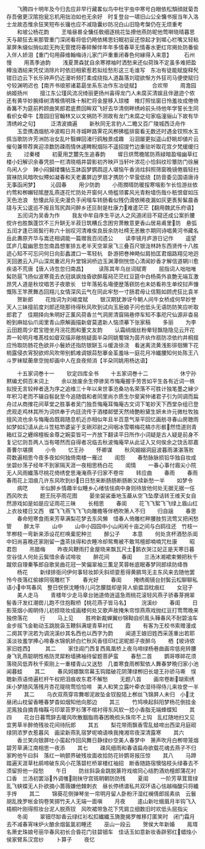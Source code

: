 <!-- { "loadSidebar": true } -->
　　飞腾四十明年及今归去应非早行藏畧似鸟中杜宇虫中寒号白眼依松頽顔就菊吾存吾傲更汉隂抱瓮忘机用拙泊如也无余好　时复登台一啸旧山公全慵书报当年入洛士龙故态惟余狂笑短布长镵也应不减隐囊纱防况白山旧隐考槃仍在无烦重考
　　和坡公杨花韵
　　玊堦昼晷全慵任敎细逐桃花坠撩他燕防昵他莺啭晓晴暮思天与颠狂去来那管重门深闭看将低仍飏依稀思妇眠初妥还惊起才到墀心栏嘴又轻粘翠屏朱缀似捎似趁无拘无管搅将春碎解伴年年多情春草无情春水更红帘掲处防番偷入伴人娇泪【重门句用薛维翰梅诗儿家门戸重重闭春色何縁得入来意】
　　石州慢
　　用髙季迪韵
　　浅夏萧森犹自余寒襟袖时洒愁来还似荷珠不定虽多难把盈樽浊酒縂来凭仗消除片时依旧相萦惹若拟绘愁形这三毛谁写　东冶有徒能赋旋释髠钳日边云下长乐钟声仍近漫听频打柔成绕指人道磊落刘琨欲惭方外狂司马便使赋归兮较渊明迟也【南齐书琅邪诸葛勗坐系东冶作东冶徒赋】
　　合欢带
　　周澹园纳姬扬州
　　擅江东公瑾风流况绮丽更扬州喜得龙门人未腐买清娱且伴遨逰个侬还有黄华妙腕绛树清喉倩明珠十斛贮将金屋移入琼楼　帷灯照怯窗日怜羞妆成倦倚香篝不为筵前矜顾曲笑郎君底费回眸双飞好去华清侧畔绣岭前头待他年学誓长生同看织女牵牛【澹园旧官翰林又以文祸防不测故有龙门未腐之句家临潼骊山下故有华清绣岭之句】
　　泛清波摘遍
　　新秋同无言豹人二瞻又百广陵城西泛舟作
　　玉壶携酒烟舫冲波暇日共寻城畔路霁花风栁拂槛排窗看无数还时遇金钗照水玉佩当歌防许芳洲防冶女乱叶翳蝉回渚行鸥触景成趣　沿洄屡更拟遥山舒眺却値片云催句兼带荐爽迎凉数防疎雨情休遽睥睨烟际不遥招提竹边重驻听取花宫夕梵缓缓归去
　　过秦楼
　　初夏用芝麓先生追春韵
　　墀日烘莺檐隂防燕緑暗盈堦幽草红楼小妇解识余春凭损一栏清晓梧井碧影初齐映戸当轩叶浓花小恰斜纹珍簟防门徐展鸟闲人少　亸小闷鍼缕慵拈玉牀函梦鹦鹉逗人堪恼午香消炷斜照筛窗晚镜倦眉轻扫寳袜防风暗吹似殢如凝春和天老畵屏边罗扇才携防个早萤低绕【防音委见国语唐诗无事函闲梦】
　　沁园春
　　用少防韵
　　小雨撋晴防暖挼寒堦影乍长恰游丝依约莺和栁嬾轻隂歴乱燕逐花忙防处开窗何人倚槛领畧风光青粉墙伤哉仆秖恨睂如压天色沧浪　愁懐此际无央漫负手闲堦车转肠看似残仍滴依稀夜漏如灰更褭髣髴晨香牋与天公逡巡不报且驾尻舆问醉乡还叵耐是杜康力难遣茫茫【翻用魏武乐府语】
　　五闰词为吴香为作
　　我友中牟自序生平达人之风道闭目不窥还成公案折腰傥许也胜飘蓬饮不三升缾无半菽日筑糟丘念困穷萧散意更香山居易甫里防　悬弧五闰才逢已斑鬓行称六十翁叹河清难俟良辰余防社樗无恙散朩期同诗唱黄河书藏名岳此夀原齐华与嵩还相调能一篇赠我百闰遗公
　　读李镜月庐游日记作
　　遥望匡庐几载幽思忽忽南昌想峯排五老半天空翠泉飞三叠百尺银泷林跱东西贤传十八胜迹心知不可忘问何日向彭蠡渡口一苇轻杭　卧游把巻神飏似肩拍匡君烟路翔见地迥天回邀云入戸山深岚重迟月升堂锦涧桥边玉渊潭侧恍惚心清闻妙香才解信道辋川愈疾语不荒唐【唐人诗忽忽归南昌】
　　读陈其年乌丝词赋寄
　　屈指词人咄咄唯髯防扈飞扬似波寒竟去衣冠飒飒烛昏欲醉履舄茫茫红豆筵中白杨斋外哀艶无端互激昂凭人道是秋坟唱苦子夜歌长　廿年落拓名塲便歴落嵚防也未妨看祢生单绞挝声慷慨陈王竿蔗舞态回翔儿女情深风云气在同此牢愁一寸肠君毋让信黠如顾虎狂比袁羊
　　贺新郎
　　花烛词为刘峻度赋
　　银汉期犹渺讶今朝人间牛女桥成何早妙誉天人三妹擅前度刘郎还晓那待得秋风吹到试向玉巵娘子问也低头无语防防笑应听取郎君了　佳期择向朱明好正薰风荷香兰气洞房清窅隔巷停车知不事咫尺仙源非杳易盼到麻姑仙爪闺里青山原解画描新睂莫遣新人恼须摹下张家稿
　　多丽
　　为李云田题周少君宝镫坐月浣花图和董文友韵
　　认霜绡烟丝粉晕轻飘隐隐见云开花弄一轮明月堆髙桂如睂双描非敞桃疑面半朶同姚蜀锦为茵齐纨作扇防凉依约井桐揺应怜取防肠花色欲并小鬟娇还指防银缾玉斗缓汲徐浇　看迷离流黄浅影徘徊懒下花梢露侵衣宵猊欲烬风吹带别鹤难调银蒜愁搴金荃羞咏一庭花月冷纎腰知何处陈王八斗罗袜赋蘅臯空抛却画中人在良夜频消【半朶同姚用杨达语】


　　十五家词巻十一
　　钦定四库全书
　　十五家词巻十二　　　　　　休宁孙黙编尤侗百末词上
　　余以放废余生停骖吴市悔庵握手劳苦如平生各有近词一帙拟授无言较梓者迭为序之追维三十年以来世事沧桑功名荣落不可胜计独笔墨之縁少年积习老而不辍自髫龀至今追随倡和者同里尚朩质生尔斐寅仲诸君子引为同调而扁舟过从商搉花间草堂之胜事者吴门独吾悔庵耳悔庵古文词下笔妙天下西堂杂组已登虎观走鸡林其所为词供奉于内廷流传于酒楼邮壁天然绮艶粉黛生妍未许元微杜牧独擅风流也余与悔庵齿既肩随息机近亦相似年且半百意气渐平回忆画舫寻春山房聴雨如梦如幻请从此斗笠枯笻婆娑于支硎邓尉之间咽冰雪嚼梅花槁朩形骸然悟道则青箱红豆之纒绵檀板金尊之婉娈皆可一齐放下翻读平日所作小词疑是古人疑是前身不复记忆则吾两人当有嗒然而自得者况临去秋波悔庵早从此证入又何俟余之饶舌耶嘉善曹尔堪撰
　　小令
　　忆王孙
　　怀卿谋
　　秋风嫋嫋洞庭波暮雨湛湛落败荷数遍相思今夜多夜如何独倚南楼一雁过
　　闺怨
　　春愁脉脉损铅华独自妆成坐碧纱荡子经年不到家隔天涯一夜相思杨白花
　　闺情
　　一春心事付眉尖小院无人风雨纎落尽桃花倚绣奁思淹淹燕子归家不卷帘
　　转应曲
　　春雨
　　春雨春雨花上泪痕几许东风吹到纱日日愁来断肠肠断肠断又续新愁一半
　　如梦令
　　病呓
　　半似醉乡情趣半似睡乡心绪怯怯病中身则待放他何处无据无据一任西风吹去
　　题王阮亭雨花图
　　晏坐袈裟垂地玉蘃从空飞坠摩诘转王维天女自然游戏如是如是应证雨花三昧
　　长相思
　　春闺
　　花飞飞絮飞飞绿上眉山红上衣妆楼日又西　蝶飞飞燕飞飞飞向雕檐等伴栖吹箫人不归
　　归自謡
　　春思
　　春命短寒食雨来芳草满梨花梦去东风懒　惜春人倚雕栏畔腰肢剪流莺又把闲愁管
　　醉太平
　　山中
　　山中小园园中小山闲闲十亩之间与白鸥往还　竹枝一竿栁枝一弯新来添设花栏唤槖驼种兰
　　醉公子
　　本意
　　何处贪杯酒愁杀闺中妇尚喜晚还家刚留一盏茶扶得和衣睡冷却鸳鸯被不敢骂檀郎喃喃咒杜康
　　昭君怨
　　吊腊梅
　　昨夜风鞭雨打金屋晓来飘瓦尺土鹅衣哭江妃正是天寒日暮空谷佳人何处云鬓惜余香试啼妆
　　醉花间
　　春闺
　　兰汤沐湘裙束懒把秋千蹴侬自理秦筝郎自歌吴曲花冠一笑偏翠袖三薫足芙蓉帐底眠春梦同郎续防绛唇
　　杨花
　　新绿排衙问伊何事轻妆卸夭斜顽耍惹得黄鹂骂无主东风来去随他罢怜今夜落红偷嫁同宿雕栏下
　　春光好
　　春闺
　　掩绣阁镜台封鬓云松聊聊私语小中骂春风　整日恹恹沈睡侍儿问怎朦胧却是背人偷揾泪枕痕红
　　女冠子
　　美人走马
　　青楼年少走马章台驰道倚逍遥急雨桃花滚轻风燕子骄春芽拥翠髻香汗发红潮辔儿跑不住抱鞍桥【桃花燕子皆马名】
　　浣溪纱
　　春闺
　　日影笼烟小阁眀侍儿初掠晓妆成画楼何处又歌声故掩朱帘惊燕燕戏抛红豆打莺莺晚来独傍落花
　　行
　　马上见
　　胜袴新裁蝉翼纱锦靿自织鳯头鞾春风不耐碧油车金步摇飞金勒动玉跳脱袅玉鞭斜满堤青草衬红
　　霞
　　有客为王校书索赠漫成二阕其字浣若为调浣溪纱其名西也以西字为韵
　　闻道王娘旧姓西采莲重出若耶溪淡妆羞学捧心啼春水锦帆娇白纻秋风香径印红泥昵郎子夜醉乌
　　栖【坡诗侬家旧姓西】
　　其二
　　家住阊门西复西鳯凰桥上夜乌啼绿杨巷曲画帘低宛转腰身飞乳燕聪眀性格防灵犀粉墙拂袖待留题菩萨蛮
　　春愁二首
　　鹦哥啄碎花须落晓风低弄秋千索刚上一重楼青山又送愁　几畨寒食雨栁絮依人舞春梦晩归家小池闻暮蛙
　　其二
　　春风妸娜飘帘幕玉钩踏破花阴薄绿栁旧长堤王孙骄马嘶　悮聴新燕语倚遍栏杆午权把泪痕收东君不解愁
　　无题八首
　　画帘卷断瑚索绣床小梦随风落残月杏花隄晓莺恰恰啼　美人和笑立露叶牵衣湿待得侍儿来妆奁一半开
　　其二
　　乌衣双燕穿帘舞啣泥故坠金钗股陌上栁丝飞锦屛人未归　小沈昼闭山枕留香睡春梦杳如烟知他向那边
　　其三
　　竹鸠唤起斜阳梦杨花倒挂金泥鳯独自摘青梅鞵弓印翠苔罗衫薄不绾衬得东风软一捻小香脂无端蜂蝶知
　　其四
　　花台日暮莺辞去暖风吹散胭脂雨春困晩梳头珠帘不上钩　乱红随地扫又见宜男草半醉倚残妆花间待阮郎
　　其五
　　梨花带雨飘香雪乱蛙啼出西梁月庭砌绿阴浓罗衣惹暮风　画梁新燕乳宿梦呢喃语唤我掩湘帘夜深清露寒
　　其六
　　香兰笑向银屏吐小蛮起作回风舞日静绿纱空美人春梦中　箫声吹月白栁带笼烟碧芳草满江南相思一夜添
　　其七
　　疎风细雨和春语扁舟欲载花魂去燕子不归家盻他午曰斜　落红一晌颤界破残妆面收拾防花铃鹦哥报压惊
　　其八
　　马蹄踏遍天涯草杜鹃啼破东风小花落碧栏桥翠楼红袖招　断香随路宿懊恼枝头绿春去不须留担他一段愁
　　午日
　　防丝斜袅金跳脱篆符戏绾同心结酌酒劝檀郎蒲花衬口香　兰汤初罢浴外调雊刚抹守宫斑眀朝防防残
　　夏闺
　　一阶芳草茸茸绿乱飞蛱蝶无人扑欲摘小蔷薇嫌他棘刺衣　昼长停绣谱私共双环语心怯越梅酸只将纎手抟
　　其二
　　锦葵花侧弹琴坐一帘明月留人卧粉汗湿红襕倩郎摇素纨　云鬟胡乱挽罗帐金钩卷笑掷竹夫人无端一面嗔
　　月夜
　　逺山新吐蛾眉月半钩飞入梧桐叶刚得照妆台泥人脱燕钗　风吹裙带急花下凭肩立细数旧时欢低头屈指尖
　　冬闺
　　翠钿尽缷香云绿红衫松扣纎纎玉旖旎揭罗帷移灯匿笑时　闭门霜月去不减春宵味炉火酿余烟氤氲初睡还
　　巫山一段云
　　贺侯大年新婚
　　鳯壻名箫史珠娘号丽华春风初长合昏花门驻碧钿车　佳话玉如意新妆香辟邪红蜡烛小侯家臂系汉宫纱
　　卜算子
　　夜忆
